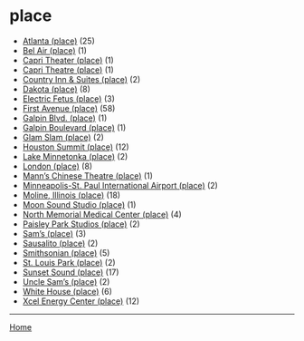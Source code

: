 # place

  * [Atlanta (place)](./place/atlanta/) (25)
  * [Bel Air (place)](./place/bel-air/) (1)
  * [Capri Theater  (place)](./place/capri-theater/) (1)
  * [Capri Theatre (place)](./place/capri-theatre/) (1)
  * [Country Inn & Suites (place)](./place/country-inn-suites/) (2)
  * [Dakota (place)](./place/dakota/) (8)
  * [Electric Fetus (place)](./place/electric-fetus/) (3)
  * [First Avenue (place)](./place/first-avenue/) (58)
  * [Galpin Blvd. (place)](./place/galpin-blvd/) (1)
  * [Galpin Boulevard (place)](./place/galpin-boulevard/) (1)
  * [Glam Slam (place)](./place/glam-slam/) (2)
  * [Houston Summit (place)](./place/houston-summit/) (12)
  * [Lake Minnetonka (place)](./place/lake-minnetonka/) (2)
  * [London (place)](./place/london/) (8)
  * [Mann’s Chinese Theatre (place)](./place/mann-s-chinese-theatre/) (1)
  * [Minneapolis-St. Paul International Airport (place)](./place/minneapolis-st-paul-international-airport/) (2)
  * [Moline, Illinois (place)](./place/moline-illinois/) (18)
  * [Moon Sound Studio (place)](./place/moon-sound-studio/) (1)
  * [North Memorial Medical Center (place)](./place/north-memorial-medical-center/) (4)
  * [Paisley Park Studios (place)](./place/paisley-park-studios/) (2)
  * [Sam’s (place)](./place/sam-s/) (3)
  * [Sausalito (place)](./place/sausalito/) (2)
  * [Smithsonian (place)](./place/smithsonian/) (5)
  * [St. Louis Park (place)](./place/st-louis-park/) (2)
  * [Sunset Sound (place)](./place/sunset-sound/) (17)
  * [Uncle Sam’s (place)](./place/uncle-sam-s/) (2)
  * [White House (place)](./place/white-house/) (6)
  * [Xcel Energy Center (place)](./place/xcel-energy-center/) (12)

----

[Home](../)

